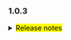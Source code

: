 <!--
 Licensed to the Apache Software Foundation (ASF) under one or more
 contributor license agreements.  See the NOTICE file distributed with
 this work for additional information regarding copyright ownership.
 The ASF licenses this file to You under the Apache License, Version 2.0
 (the "License"); you may not use this file except in compliance with
 the License.  You may obtain a copy of the License at

     http://www.apache.org/licenses/LICENSE-2.0

 Unless required by applicable law or agreed to in writing, software
 distributed under the License is distributed on an "AS IS" BASIS,
 WITHOUT WARRANTIES OR CONDITIONS OF ANY KIND, either express or implied.
 See the License for the specific language governing permissions and
 limitations under the License.
 -->

### 1.0.3

<details>	
  <summary><mark>Release notes</mark></summary>

  ### Seata-go 1.0.3

  Seata-go 1.0.3 Released.	

  Seata-go is an easy-to-use, high-performance, open source distributed transaction solution.

  The version is updated as follows:	

### feature：

- [[#380](https://github.com/apache/seata-go/pull/380)] support xa mysql connection
- [[#383](https://github.com/apache/seata-go/pull/383)] support read tcc fence configuration file 
- [[#389](https://github.com/apache/seata-go/pull/389)] add the transaction id of xa mode
- [[#398](https://github.com/apache/seata-go/pull/398)] support read TM configuration file
- [[#399](https://github.com/apache/seata-go/pull/399)] support read getty configuration file
- [[#405](https://github.com/apache/seata-go/pull/405)] support at mode insert on duplicate sql parsing
- [[#406](https://github.com/apache/seata-go/pull/406)] support read transport configuration file
- [[#410](https://github.com/apache/seata-go/pull/410)] support read undo log configuration file
- [[#411](https://github.com/apache/seata-go/pull/411)] use tm's profile properties in the project
- [[#412](https://github.com/apache/seata-go/pull/412)] support read rm configuration file
- [[#412](https://github.com/apache/seata-go/pull/412)] support read service configuration file
- [[#419](https://github.com/apache/seata-go/pull/419)] use undo-log's profile properties in the project

### bugfix：

- [[#387](https://github.com/apache/seata-go/pull/387)] fix loop recursion problem in OpenConnector
- [[#401](https://github.com/apache/seata-go/pull/401)] fix branch register process
- [[#418](https://github.com/apache/seata-go/pull/418)] fix the configuration file problem of undo log
- [[#423](https://github.com/apache/seata-go/pull/423)] fix getty initialization failure
- [[#424](https://github.com/apache/seata-go/pull/424)] fix getty initialization failure
- [[#429](https://github.com/apache/seata-go/pull/429)] fix the problem of execution failure in at mode

### optimize:

- [[#366](https://github.com/apache/seata-go/pull/366)] add data check before rollbeck
- [[#367](https://github.com/apache/seata-go/pull/367)] simplify to make codes more readable
- [[#369](https://github.com/apache/seata-go/pull/369)] remove unless function
- [[#385](https://github.com/apache/seata-go/pull/385)] optimize the SQL used in AT sample
- [[#388](https://github.com/apache/seata-go/pull/388)] optimize comments and dead code
- [[#390](https://github.com/apache/seata-go/pull/390)] optime rm init
- [[#392](https://github.com/apache/seata-go/pull/392)] optimize code style
- [[#394](https://github.com/apache/seata-go/pull/394)] optimize at mode base executor
- [[#400](https://github.com/apache/seata-go/pull/400)] optime protocol init
- [[#408](https://github.com/apache/seata-go/pull/408)] optime log init
- [[#409](https://github.com/apache/seata-go/pull/409)] refactor logic of delete and insert sql in at mode
- [[#414](https://github.com/apache/seata-go/pull/414)] rename unit test file
- [[#422](https://github.com/apache/seata-go/pull/422)] remove unused config code

### test:

### doc:
- [[#417](https://github.com/apache/seata-go/pull/417)] optiomize readme file

### contributors:

Thanks to these contributors for their code commits. Please report an unintended omission.  

- [AlexStocks](https://github.com/AlexStocks)
- [luky116](https://github.com/luky116)
- [georgehao](https://github.com/georgehao)
- [lxfeng1997](https://github.com/lxfeng1997)
- [106umao](https://github.com/106umao)
- [liiibpm](https://github.com/liiibpm)
- [wang1309](https://github.com/wang1309)
- [iSuperCoder](https://github.com/iSuperCoder)
- [jasondeng1997](https://github.com/jasondeng1997)
- [Charlie17Li](https://github.com/Charlie17Li)
- [Code-Fight](https://github.com/Code-Fight)
- [Kirhaku](https://github.com/Kirhaku)

Also, we receive many valuable issues, questions and advices from our community. Thanks all.

</detail>